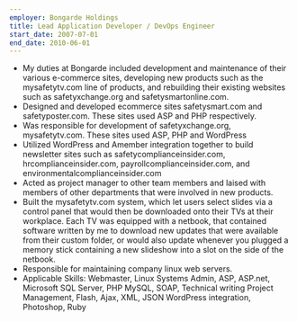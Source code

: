 ```yaml
---
employer: Bongarde Holdings
title: Lead Application Developer / DevOps Engineer
start_date: 2007-07-01
end_date: 2010-06-01
---
```


- My duties at Bongarde included development and maintenance of their various e-commerce sites, developing new products such as the mysafetytv.com line of products, and rebuilding their existing websites such as safetyxchange.org and safetysmartonline.com.
- Designed and developed ecommerce sites safetysmart.com and safetyposter.com. These sites used ASP and PHP respectively.
- Was responsible for development of safetyxchange.org, mysafetytv.com. These sites used ASP, PHP and WordPress
- Utilized WordPress and Amember integration together to build newsletter sites such as safetycomplianceinsider.com, hrcomplianceinsider.com, payrollcomplianceinsider.com, and environmentalcomplianceinsider.com
- Acted as project manager to other team members and laised with members of other departments that were involved in new products.
- Built the mysafetytv.com system, which let users select slides via a control panel that would then be downloaded onto their TVs at their workplace. Each TV was equipped with a netbook, that contained software written by me to download new updates that were available from their custom folder, or would also update whenever you plugged a memory stick containing a new slideshow into a slot on the side of the netbook.
- Responsible for maintaining company linux web servers.
- Applicable Skills: Webmaster, Linux Systems Admin, ASP, ASP.net, Microsoft SQL Server, PHP MySQL, SOAP, Technical writing Project Management, Flash, Ajax, XML, JSON WordPress integration, Photoshop, Ruby
